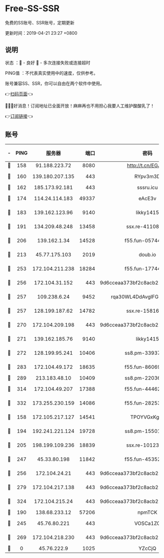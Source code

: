 # Free-SS-SSR

免费的SS账号、SSR账号，定期更新

更新时间：2019-04-21 23:27 +0800

## 说明

状态     ：🙂 - 良好 🙁 - 多次连接失败或连接超时

PING值   ：不代表真实使用中的速度，仅供参考。

账号兼容SS、SSR，你可以自由在两个软件中使用。

👉[扫码页面](https://liesauer.github.io/Free-SS-SSR/)👈

🎉🎉🎉好消息！订阅地址已全面开放！麻麻再也不用担心我要人工维护酸酸乳了！

👉[订阅链接](https://www.liesauer.net/yogurt/subscribe?ACCESS_TOKEN=DAYxR3mMaZAsaqUb)👈

## 账号

|-|PING|服务器|端口|密码|加密方式|区域|
|:----:|:----:|:-----:|-----:|:----:|:----:|:----:|
|🙂|158|91.188.223.72|8080|http://t.cn/EGJIyrl|rc4-md5|RU|
|🙂|160|139.180.207.135|443|RYpv3m3D|aes-256-cfb|JP|
|🙂|162|185.173.92.181|443|sssru.icu|rc4-md5|RU|
|🙂|174|114.24.114.183|49337|eAcE3v|chacha20-ietf|TW|
|🙂|183|139.162.123.96|9140|likky1415|aes-256-cfb|JP|
|🙂|191|134.209.48.248|13458|ssx.re-41108917|aes-256-cfb|US|
|🙂|206|139.162.1.34|14528|f55.fun-05744880|aes-256-cfb|SG|
|🙂|213|45.77.175.103|2019|doub.io|aes-128-ctr|SG|
|🙂|253|172.104.211.238|18284|f55.fun-17744307|aes-256-cfb|US|
|🙂|256|172.104.31.152|443|9d6cceaa373bf2c8acb22e60b6a58be6|aes-256-cfb|US|
|🙂|257|109.238.6.24|9452|rqa30WL4DdAvgIFG6Fs3znzTa|aes-256-cfb|FR|
|🙂|257|128.199.187.62|14782|ssx.re-15816563|aes-256-cfb|SG|
|🙂|270|172.104.209.198|443|9d6cceaa373bf2c8acb22e60b6a58be6|aes-256-cfb|US|
|🙂|271|139.162.185.76|9140|likky1415|aes-256-cfb|DE|
|🙂|272|128.199.95.241|10406|ss8.pm-33937991|aes-256-cfb|SG|
|🙂|283|172.104.49.172|18635|f55.fun-86069991|aes-256-cfb|SG|
|🙂|289|213.183.48.10|10409|ss8.pm-22036959|rc4-md5|RU|
|🙂|314|172.104.49.207|17388|f55.fun-44462258|aes-256-cfb|SG|
|🙂|332|173.255.230.159|14086|f55.fun-28253939|aes-256-cfb|US|
|🙂|158|172.105.217.127|14541|TPOYVGxKglpi|aes-256-cfb|JP|
|🙂|194|192.241.221.124|19728|ss8.pm-15501985|aes-256-cfb|US|
|🙂|205|198.199.109.236|18839|ssx.re-10123723|aes-256-cfb|US|
|🙂|247|45.33.80.198|11842|f55.fun-45352545|aes-256-cfb|US|
|🙂|256|172.104.24.21|443|9d6cceaa373bf2c8acb22e60b6a58be6|aes-256-cfb|US|
|🙂|279|172.104.217.138|443|9d6cceaa373bf2c8acb22e60b6a58be6|aes-256-cfb|US|
|🙂|324|172.104.215.24|443|9d6cceaa373bf2c8acb22e60b6a58be6|aes-256-cfb|US|
|🙁|190|138.68.233.12|57206|npmTCK|rc4-md5|US|
|🙁|245|45.76.80.221|443|VOSCa1ZG|aes-256-cfb|DE|
|🙁|269|172.104.218.230|443|9d6cceaa373bf2c8acb22e60b6a58be6|aes-256-cfb|US|
|🙁|0|45.76.222.9|1025|YZcCjQ|rc4-md5|JP|

